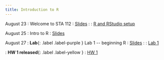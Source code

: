 ```yaml
---
title: Introduction to R
---
```


August 23
: Welcome to STA 112
  : [Slides](#)
: 
  : [R and RStudio setup](#)

August 25
: Intro to R
  : [Slides](#)

August 27
: **Lab**{: .label .label-purple } Lab 1 -- beginning R
  : [Slides](#)
: 
  : [Lab 1](#)

: **HW 1 released**{: .label .label-yellow }
  : [HW 1](#)
